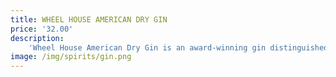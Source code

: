 ```yaml
---
title: WHEEL HOUSE AMERICAN DRY GIN
price: '32.00'
description: 
    'Wheel House American Dry Gin is an award-winning gin distinguished by a complex yet gentile bouquet of juniper, citrus, and coriander. The first sip reveals a remarkably smooth texture uncommon in other gins. Wheel House opens strong with smooth juniper up front immediately followed by a bold array of botanicals and a spicy finish as its smooth texture becomes crisp, cleansing your palate for the next sip.'
image: /img/spirits/gin.png
---
```

